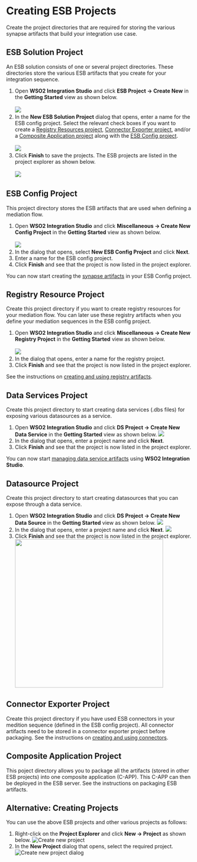 # Creating ESB Projects

Create the project directories that are required for storing the various synapse artifacts that build your integration use case.

## ESB Solution Project

An ESB solution consists of one or several project directories. These directories store the various ESB artifacts that you create for your integration sequence.

<ol>
    <li>
        Open <b>WSO2 Integration Studio</b> and click <b>ESB Project → Create New</b> in the <b>Getting Started</b> view as shown below.</br></br><img src="../../assets/img/create_project/new_esb_project.png">
    </li>
    <li>
        In the <b>New ESB Solution Project</b> dialog that opens, enter a name for the ESB config project. Select the relevant check boxes if you want to create a <a href="#registry-resource-project">Registry Resources project</a>, <a href="#connector-exporter-project">Connector Exporter project</a>, and/or a <a href="#composite-application-project">Composite Application project</a> along with the <a href="#esb-config-project">ESB Config project</a>.</br></br><img src="../../assets/img/create_project/new_esb_soln_dialog.png">
    </li>
    <li>
        Click <b>Finish</b> to save the projects. The ESB projects are listed in the project explorer as shown below.</br></br>
        <img src="../../assets/img/create_project/proj_explorer.png">
    </li>
</ol>

## ESB Config Project

This project directory stores the ESB artifacts that are used when defining a mediation flow.

<ol>
    <li>
        Open <b>WSO2 Integration Studio</b> and click <b>Miscellaneous → Create New Config Project</b> in the <b>Getting Started</b> view as shown below.</br></br><img src="../../assets/img/create_project/new_config_project.png">
    </li> 
    <li>
        In the dialog that opens, select <b>New ESB Config Project</b> and click <b>Next</b>.
    </li>
    <li>
        Enter a name for the ESB config project.
    </li>
    <li>
        Click <b>Finish</b> and see that the project is now listed in the project explorer.
    </li>
</ol>

You can now start creating the [synapse artifacts](../develop/creating-artifacts/creating-an-api.md) in your ESB Config project.

## Registry Resource Project

Create this project directory if you want to create registry resources for your mediation flow. You can later use these registry artifacts when you define your mediation sequences in the ESB config project.
            
<ol>
    <li>
        Open <b>WSO2 Integration Studio</b> and click <b>Miscellaneous → Create New Registry Project</b> in the <b>Getting Started</b> view as shown below.</br></br><img src="../../assets/img/create_project/new_registy_project.png">
    </li>
    <li>
        In the dialog that opens, enter a name for the registry project. 
    </li>
    <li>
        Click <b>Finish</b> and see that the project is now listed in the project explorer.  
    </li>
</ol>

See the instructions on <a href="../../develop/creating-artifacts/creating-registry-resources/#creating-registry-resources">creating and using registry artifacts</a>.

## Data Services Project

Create this project directory to start creating data services (.dbs files) for exposing various datasources as a service.</br>
<ol>
    <li>
        Open <b>WSO2 Integration Studio</b> and click <b>DS Project → Create New Data Service</b> in the <b>Getting Started</b> view as shown below.
                    <img src="../../assets/img/create_project/data_services_project.png">
    </li>
    <li>
        In the dialog that opens, enter a project name and click <b>Next</b>.
    </li>
    <li>
        Click <b>Finish</b> and see that the project is now listed in the project explorer.
    </li>
</ol>

You can now start <a href="../../develop/creating-artifacts/data-services/creating-data-services/">managing data service artifacts</a> using <b>WSO2 Integration Studio</b>.

## Datasource Project

Create this project directory to start creating datasources that you can expose through a data service.

1. Open **WSO2 Integration Studio** and click **DS Project → Create New Data Source** in the **Getting Started** view as shown below.
    <img src="../../assets/img/create_project/datasourrce-project.png">
2. In the dialog that opens, enter a project name and click **Next**.
    <img src="../../assets/img/create_project/datasource-project-dialog.png">
3. Click **Finish** and see that the project is now listed in the project explorer.
    <img src="../../assets/img/create_project/datasource-project-explorer.png" width="400">

## Connector Exporter Project

Create this project directory if you have used ESB connectors in your medition sequence (defined in the ESB config project). All connector artifacts need to be stored in a connector exporter project before packaging. See the instructions on [creating and using connectors](../develop/creating-artifacts/adding-connectors.md).

## Composite Application Project

This poject directory allows you to package all the artifacts (stored in other ESB projects) into one composite application (C-APP). This C-APP can then be deployed in the ESB server. See the instructions on packaging ESB artifacts.

<!--
<table>
    <tr>
        <td><b>ESB Solution</b></td>
        <td>An ESB solution consists of one or several project directories. These directories store the various ESB artifacts that you create for your integration sequence.
            <ol>
                <li>
                    Open <b>WSO2 Integration Studio</b> and click <b>ESB Project → Create New</b> in the <b>Getting Started</b> view as shown below.</br></br>
                    <img src="../../assets/img/create_project/new_esb_project.png">
                </li>
                <li>
                    In the <b>New ESB Solution Project</b> dialog that opens, enter a name for the ESB config project. Select the relevant check boxes if you want to create a <a href="#registry-resource-project">Registry Resources project</a>, <a href="#connector-exporter-project">Connector Exporter project</a>, and/or a <a href="#composite-application-project">Composite Application project</a> along with the <a href="#esb-config-project">ESB Config project</a>.</br></br>
                    <img src="../../assets/img/create_project/new_esb_soln_dialog.png">
                </li>
                <li>
                    Click <b>Finish</b> to save the projects. The ESB projects are listed in the project explorer as shown below.</br></br>
                    <img src="../../assets/img/create_project/proj_explorer.png">
                </li>
            </ol>
        </td>
    </tr>
    <tr>
        <td id="esb-config-project"><b>ESB Config Project</b></td>
        <td>
            This project directory stores the ESB artifacts that are used when defining a mediation flow.
            <ol>
               <li>
                    Open <b>WSO2 Integration Studio</b> and click <b>Miscellaneous → Create New Config Project</b> in the <b>Getting Started</b>view as shown below.</br></br>
                    <img src="../../assets/img/create_project/new_config_project.png">
                </li> 
                <li>
                    In the dialog that opens, select <b>New ESB Config Project</b> and click <b>Next</b>.
                </li>
                <li>
                    Enter a name for the ESB config project.
                </li>
                <li>
                    Click <b>Finish</b> and see that the project is now listed in the project explorer.
                </li>
            </ol>
            You can now start creating the <a href="#creating-synapse-artifacts">synapse artifacts</a> in your ESB Config project.
        </td>
    </tr>
    <tr>
        <td id="registry-resource-project"><b>Registry Resource Project</b></td>
        <td>
            Create this project directory if you want to create registry resources for your mediation flow. You can later use these registry artifacts when you define your mediation sequences in the ESB config project.
            <ol>
                <li>
                    Open <b>WSO2 Integration Studio</b> and click <b>Miscellaneous → Create New Registry Project</b> in the <b>Getting Started</b> view as shown below.</br></br>
                    <img src="../../assets/img/create_project/new_registy_project.png">
                </li>
                <li>
                   In the dialog that opens, enter a name for the registry project. 
                </li>
                <li>
                  Click <b>Finish</b> and see that the project is now listed in the project explorer.  
                </li>
            </ol>
            See the instructions on <a href="../../use-cases/tasks/registry_artifacts/working-with-registry-artifacts">creating and using registry artifacts</a>.
        </td>
    </tr>
    <tr>
        <td id="mediator-project"><b>Mediator Project</b></td>
        <td>
           Create this project directory to start creating custom mediator artifacts. You can use these customer mediators when you define the mediation flow in your ESB config project.
           <ol>
               <li>
                   Open <b>WSO2 Integration Studio</b> and click <b>Miscellaneous → Create Mediator Project</b> in the <b>Getting Started</b> view as shown below.</br></br>
                   <img src="../../assets/img/create_project/new_mediator_project.png">
               </li>
               <li>
                 In the dialog that opens, select <b>Create New Mediator</b> and click <b>Next</b>.  
               </li>
               <li>
                 Enter a project name, package name, and class name.</br></br>
                 <img src="../../assets/img/create_project/new_mediator_artifact_dialog.png">
               </li>
               <li>
                   Click <b>Finish</b> and see that the project is now listed in the project explorer.
               </li>
           </ol>
           You can now start creating <a href="../../use-cases/tasks/working-with-mediators">custom mediators</a>.
        </td>
    </tr>
    <tr>
        <td id="data-services-project"><b>Data Services Project</b></td>
        <td>
            Create this project directory to start creating data services (.dbs files) for exposing various datasources as a service.</br></br>
            <ol>
                <li>
                    Open <b>WSO2 Integration Studio</b> and click <b>DS Project → Create New Data Service</b> in the <b>Getting Started</b> view as shown below.
                    <img src="../../assets/img/create_project/data_services_project.png">
                </li>
                <li>
                    In the dialog that opens, enter a project name and click <b>Next</b>.
                </li>
                <li>
                    Click <b>Finish</b> and see that the project is now listed in the project explorer.
                </li>
            </ol>
            You can now start <a href="../../use-cases/tasks/managing-data-services-artifacts">managing data service artifacts</a> using <b>WSO2 Integration Studio</b>.
        </td>
    </tr>
    <tr>
        <td id="connector-exporter-project"><b>Connector Exporter Project</b></td>
        <td>
            Create this project directory if you have used ESB connectors in your medition sequence (defined in the ESB config project). All connector artifacts need to be stored in a connector exporter project before packaging. See the instructions on <a href="../../use-cases/tasks/connectors/working-with-connectors">creating and using connectors</a>.
        </td>
    </tr>
    <tr>
        <td id="composite-application-project"><b>Composite Application Project</b></td>
        <td>
            This poject directory allows you to package all the artifacts (stored in other ESB projects) into one composite application (C-APP). This C-APP can then be deployed in the ESB server. See the instructions on packaging ESB artifacts.
        </td>
    </tr>
</table>
-->

## Alternative: Creating Projects

You can use the above ESB projects and other various projects as follows:

1.  Right-click on the **Project Explorer** and click **New → Project** as shown below.
    ![Create new project](../../assets/img/create_project/new_project_root.png)
2.  In the **New Project** dialog that opens, select the required project.  
    ![Create new project dialog](../../assets/img/create_project/new_project_root_dialog.png)